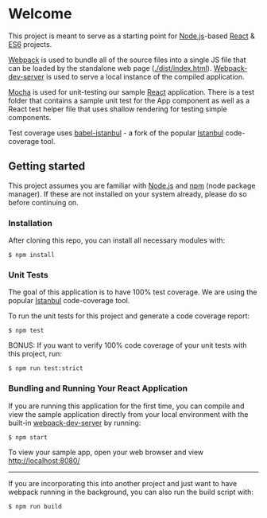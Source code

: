 # Welcome
This project is meant to serve as a starting point for [Node.js](https://nodejs.org)-based [React](https://facebook.github.io/react/) & [ES6](https://nodejs.org/en/docs/es6/) projects.

[Webpack](https://webpack.github.io/) is used to bundle all of the source files into a single JS file that can be loaded by the standalone web page ([./dist/index.html](./dist/index.html)). [Webpack-dev-server](https://webpack.github.io/docs/webpack-dev-server.html) is used to serve a local instance of the compiled application.

[Mocha](https://mochajs.org) is used for unit-testing our sample [React](https://facebook.github.io/react/) application. There is a test folder that contains a sample unit test for the App component as well as a React test helper file that uses shallow rendering for testing simple components.

Test coverage uses [babel-istanbul](https://www.npmjs.com/package/babel-istanbul) - a fork of the popular [Istanbul](https://www.npmjs.com/package/istanbul) code-coverage tool.

## Getting started
This project assumes you are familiar with [Node.js](https://nodejs.org) and [npm](https://www.npmjs.com) (node package manager). If these are not installed on your system already, please do so before continuing on.

### Installation
After cloning this repo, you can install all necessary modules with:

    $ npm install

### Unit Tests
The goal of this application is to have 100% test coverage. We are using the popular [Istanbul](https://www.npmjs.com/package/istanbul) code-coverage tool. 

  To run the unit tests for this project and generate a code coverage report:

    $ npm test

  BONUS: If you want to verify 100% code coverage of your unit tests with this project, run:

    $ npm run test:strict

### Bundling and Running Your React Application
If you are running this application for the first time, you can compile and view the sample application directly from your local environment with the built-in [webpack-dev-server](https://webpack.github.io/docs/webpack-dev-server.html) by running:

    $ npm start

To view your sample app, open your web browser and view [http://localhost:8080/](http://localhost:8080/)

---

If you are incorporating this into another project and just want to have webpack running in the background, you can also run the build script with:

    $ npm run build


